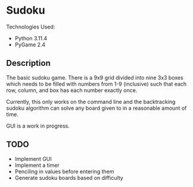 # Sudoku

Technologies Used:
- Python 3.11.4
- PyGame 2.4

## Description
The basic sudoku game. There is a 9x9 grid divided into nine 3x3 boxes which needs to be filled with numbers from 1-9 (inclusive) such that each row, column, and box has each number exactly once.

Currently, this only works on the command line and the backtracking sudoku algorithm can solve any board given to in a reasonable amount of time.

GUI is a work in progress.

## TODO
- Implement GUI
- Implement a timer
- Penciling in values before entering them
- Generate sudoku boards based on difficulty
